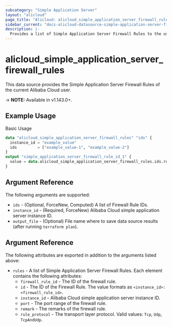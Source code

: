 ```yaml
---
subcategory: "Simple Application Server"
layout: "alicloud"
page_title: "Alicloud: alicloud_simple_application_server_firewall_rules"
sidebar_current: "docs-alicloud-datasource-simple-application-server-firewall-rules"
description: |-
  Provides a list of Simple Application Server Firewall Rules to the user.
---
```


# alicloud\_simple\_application\_server\_firewall\_rules

This data source provides the Simple Application Server Firewall Rules of the current Alibaba Cloud user.

-> **NOTE:** Available in v1.143.0+.

## Example Usage

Basic Usage

```terraform
data "alicloud_simple_application_server_firewall_rules" "ids" {
  instance_id = "example_value"
  ids         = ["example_value-1", "example_value-2"]
}
output "simple_application_server_firewall_rule_id_1" {
  value = data.alicloud_simple_application_server_firewall_rules.ids.rules.0.id
}

```

## Argument Reference

The following arguments are supported:

* `ids` - (Optional, ForceNew, Computed)  A list of Firewall Rule IDs.
* `instance_id` - (Required, ForceNew) Alibaba Cloud simple application server instance ID.
* `output_file` - (Optional) File name where to save data source results (after running `terraform plan`).

## Argument Reference

The following attributes are exported in addition to the arguments listed above:

* `rules` - A list of Simple Application Server Firewall Rules. Each element contains the following attributes:
	* `firewall_rule_id` - The ID of the firewall rule.
	* `id` - The ID of the Firewall Rule. The value formats as `<instance_id>:<firewall_rule_id>`.
	* `instance_id` - Alibaba Cloud simple application server instance ID.
	* `port` - The port range of the firewall rule.
	* `remark` - The remarks of the firewall rule.
	* `rule_protocol` - The transport layer protocol. Valid values: `Tcp`, `Udp`, `TcpAndUdp`.